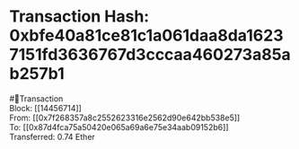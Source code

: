 
Transaction Hash: 0xbfe40a81ce81c1a061daa8da16237151fd3636767d3cccaa460273a85ab257b1
====================================================================================
  
#💸Transaction  
Block: [[14456714]]  
From: [[0x7f268357a8c2552623316e2562d90e642bb538e5]]  
To: [[0x87d4fca75a50420e065a69a6e75e34aab09152b6]]  
Transferred: 0.74 Ether